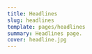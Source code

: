 ```yaml
---
title: Headlines
slug: headlines
template: pages/headlines
summary: Headlines page.
cover: headline.jpg
---
```

